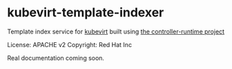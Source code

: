 kubevirt-template-indexer
=========================

Template index service for [kubevirt](http://kubevirt.io) built using [the controller-runtime project](https://github.com/kubernetes-sigs/controller-runtime)

License: APACHE v2
Copyright: Red Hat Inc

Real documentation coming soon.
